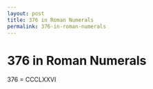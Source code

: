 ```yaml
---
layout: post
title: 376 in Roman Numerals
permalink: 376-in-roman-numerals
---
```


# 376 in Roman Numerals

376 = CCCLXXVI
